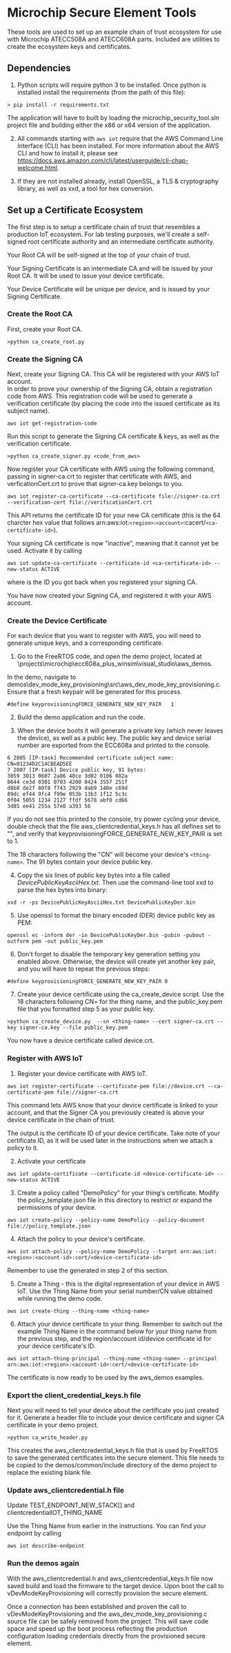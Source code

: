 # Microchip Secure Element Tools

These tools are used to set up an example chain of trust ecosystem for use with
Microchip ATECC508A and ATECC608A parts. Included are utilities to create the
ecosystem keys and certificates.

## Dependencies

1) Python scripts will require python 3 to be installed. Once python is installed
install the requirements (from the path of this file):

```
> pip install -r requirements.txt
```

The application will have to built by loading the microchip_security_tool.sln
project file and building either the x86 or x64 version of the application.

2) All commands starting with `aws iot` require that the AWS Command Line Interface (CLI) has been installed.  For more information about the AWS CLI and how to install it, please see
https://docs.aws.amazon.com/cli/latest/userguide/cli-chap-welcome.html.

3) If they are not installed already, install OpenSSL, a TLS & cryptography library, as well as xxd, a tool for hex conversion.

## Set up a Certificate Ecosystem

The first step is to setup a certificate chain of trust that resembles a production IoT ecosystem. For lab testing purposes, we'll create a self-signed root certificate authority and an intermediate certificate authority.

Your Root CA will be self-signed at the top of your chain of trust.  

Your Signing Certificate is an intermediate CA and will be issued by your Root CA.  It will be used to issue your device certificate.

Your Device Certificate will be unique per device, and is issued by your Signing Certificate.

### Create the Root CA
First, create your Root CA.  
```
>python ca_create_root.py 
```

### Create the Signing CA
Next, create your Signing CA.  This CA will be registered with your AWS IoT account.  
In order to prove your ownership of the Signing CA, obtain a registration code from AWS.
This registration code will be used to generate a verification certificate (by placing the code into the issued certificate as its subject name).

```
aws iot get-registration-code
```

Run this script to generate the Signing CA certificate & keys, as well as the verification certificate.

```
>python ca_create_signer.py <code_from_aws>
```

Now register your CA certificate with AWS using the following command, passing in signer-ca.crt to
register that certificate with AWS, and verficationCert.crt to prove that signer-ca.key belongs to you.

```
aws iot register-ca-certificate --ca-certificate file://signer-ca.crt --verification-cert file://verificationCert.crt
```

This API returns the certificate ID for your new CA certificate (this is the 64 charcter hex value that follows arn:aws:iot:`<region>`:`<account>`:cacert/`<ca-certificate-id>`).

Your signing CA certificate is now "inactive", meaning that it cannot yet be used.  Activate it by 
calling 

```
aws iot update-ca-certificate --certificate-id <ca-certificate-id> --new-status ACTIVE
```
where <ca-certificate-id> is the ID you got back when you registered your signing CA.

You have now created your Signing CA, and registered it with your AWS account.

### Create the Device Certificate
For each device that you want to register with AWS, you will need to generate
unique keys, and a corresponding certificate.

1) Go to the FreeRTOS code, and open the demo project, located at <amazon-freertos-root>\projects\microchip\ecc608a_plus_winsim\visual_studio\aws_demos.

In the demo, navigate to 
demos\dev_mode_key_provisioning\src\aws_dev_mode_key_provisioning.c.  
Ensure that a fresh keypair will be generated for this process.
```
#define keyprovisioningFORCE_GENERATE_NEW_KEY_PAIR   1
```
2) Build the demo application and run the code.

3) When the device boots it will generate a private key (which never leaves the device),
as well as a public key. The public key and device serial number are exported from the 
ECC608a and printed to the console.

```
6 2005 [IP-task] Recommended certificate subject name: CN=01234D2C14CBEAD5EE
7 2007 [IP-task] Device public key, 91 bytes:
3059 3013 0607 2a86 48ce 3d02 0106 082a
8644 ce3d 0301 0703 4200 0424 3557 251f
d8b8 de2f 80f8 f743 2929 dab9 140e c69d
89dc ef44 9fc4 f99e 053b 13b3 1f12 5c3c
0f04 5055 1234 2127 ffdf 5678 abf0 cd66
3d85 ee41 255a 57e0 a393 56
```
If you do not see this printed to the console, try power cycling your device, double
check that the file aws_clientcredential_keys.h has all defines set to "", and verify
that keyprovisioningFORCE_GENERATE_NEW_KEY_PAIR is set to 1.

The 18 characters following the "CN" will become your device's `<thing-name>`.  The 91
bytes contain your device public key.

4) Copy the six lines of public key bytes into a file called *DevicePublicKeyAsciiHex.txt*. 
Then use the command-line tool xxd to parse the hex bytes into binary:

```
xxd -r -ps DevicePublicKeyAsciiHex.txt DevicePublicKeyDer.bin
```

5) Use openssl to format the binary encoded (DER) device public key as PEM:

```
openssl ec -inform der -in DevicePublicKeyDer.bin -pubin -pubout -outform pem -out public_key.pem
```

6) Don't forget to disable the temporary key generation setting you enabled above. 
Otherwise, the device will create yet another key pair, and you will have to repeat the previous steps:

```
#define keyprovisioningFORCE_GENERATE_NEW_KEY_PAIR 0
```
7) Create your device certificate using the ca_create_device script. 
Use the 18 characters following CN= for the thing name, and the public_key.pem file
that you formatted step 5 as your public key.

```
>python ca_create_device.py  --sn <thing-name> --cert signer-ca.crt --key signer-ca.key --file public_key.pem
```

You now have a device certificate called device.crt.


### Register with AWS IoT

1) Register your device certificate with AWS IoT.  
```
aws iot register-certificate --certificate-pem file://device.crt --ca-certificate-pem file://signer-ca.crt
```
This command lets AWS know that your device certificate is linked to your account, and that the Signer CA
you previously created is above your device certificate in the chain of trust.

The output is the certificate ID of your device certificate.  Take note of your certificate
ID, as it will be used later in the instructions when we attach a policy to it.

2) Activate your certificate 
```
aws iot update-certificate --certificate-id <device-certificate-id> --new-status ACTIVE
```

3) Create a policy called "DemoPolicy" for your thing's certificate.
Modify the policy_template.json file in this directory to restrict or expand the permissions of your device.
```
aws iot create-policy --policy-name DemoPolicy --policy-document file://policy_template.json
```

4) Attach the policy to your device's certificate.
```
aws iot attach-policy --policy-name DemoPolicy --target arn:aws:iot:<region>:<account-id>:cert/<device-certificate-id>
```
Remember to use the <device-certificate-id> generated in step 2 of this section.

5) Create a Thing - this is the digital representation of your device in AWS IoT.
Use the Thing Name from your serial number/CN value obtained while running the demo code.

```
aws iot create-thing --thing-name <thing-name>
```

6) Attach your device certificate to your thing.  Remember to switch out the example Thing Name in the command below for your thing name from the previous step, and the region/account
id/device certificate id for your device certificate's ID.
```
aws iot attach-thing-principal --thing-name <thing-name> --principal arn:aws:iot:<region>:<account-id>:cert/<device-certificate-id>
```

The certificate is now ready to be used by the aws_demos examples.

### Export the client_credential_keys.h file
Next you will need to tell your device about the certificate you just created for it.
Generate a header file to include your device certificate and signer CA certificate
in your demo project.
```
>python ca_write_header.py
```

This creates the aws_clientcredential_keys.h file that is used by 
FreeRTOS to save the generated certificates into the secure element. 
This file needs to be copied to the demos/common/include directory of the 
demo project to replace the existing blank file.

### Update aws_clientcredential.h file
Update TEST_ENDPOINT_NEW_STACK[] and clientcredentialIOT_THING_NAME

Use the Thing Name from earlier in the instructions.  You can find your endpoint 
by calling
```
aws iot describe-endpoint
```


### Run the demos again

With the aws_clientcredential.h and aws_clientcredential_keys.h file now 
saved build and load the firmware to the target device. Upon boot the call to
vDevModeKeyProvisioning will correctly provision the secure element. 

Once a connection has been established and proven
the call to vDevModeKeyProvisioning and the aws_dev_mode_key_provisioning.c 
source file can be safely removed from the project. This will save code space
and speed up the boot process reflecting the production configuration loading
credentials directly from the provisioned secure element.








